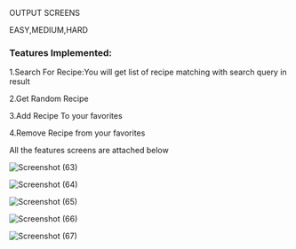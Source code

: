 OUTPUT SCREENS
<p>EASY,MEDIUM,HARD</p>
<h3>Teatures Implemented:</h3>
<p>1.Search For Recipe:You will get list of recipe matching with search query in result</p>
<p>2.Get Random Recipe</p>
<p>3.Add Recipe To your favorites</p>
<p>4.Remove Recipe from your favorites</p>

<p>All the features screens are attached below</p>




![Screenshot (63)](https://github.com/user-attachments/assets/4a335359-e902-46e7-bb2a-4457feeea479)




![Screenshot (64)](https://github.com/user-attachments/assets/158c5dbf-d8f6-4aa1-a83d-6724e6abe1e2)




![Screenshot (65)](https://github.com/user-attachments/assets/9bf856da-817e-471b-8678-db0c550ac4ba)




![Screenshot (66)](https://github.com/user-attachments/assets/6dd866b3-b167-4d54-9cf0-6eafd4bb2c6a)




![Screenshot (67)](https://github.com/user-attachments/assets/cb4e2822-94e2-47b3-901a-849403e27f8f)
